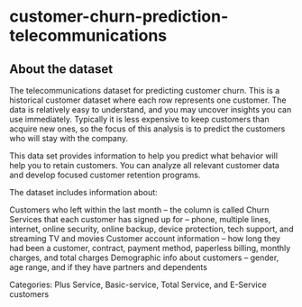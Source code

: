 # customer-churn-prediction-telecommunications
## About the dataset
The telecommunications dataset for predicting customer churn. This is a historical customer dataset where each row represents one customer. The data is relatively easy to understand, and you may uncover insights you can use immediately. Typically it is less expensive to keep customers than acquire new ones, so the focus of this analysis is to predict the customers who will stay with the company.

This data set provides information to help you predict what behavior will help you to retain customers. You can analyze all relevant customer data and develop focused customer retention programs.

The dataset includes information about:

Customers who left within the last month – the column is called Churn
Services that each customer has signed up for – phone, multiple lines, internet, online security, online backup, device protection, tech support, and streaming TV and movies
Customer account information – how long they had been a customer, contract, payment method, paperless billing, monthly charges, and total charges
Demographic info about customers – gender, age range, and if they have partners and dependents

Categories: Plus Service, Basic-service, Total Service, and E-Service customers
